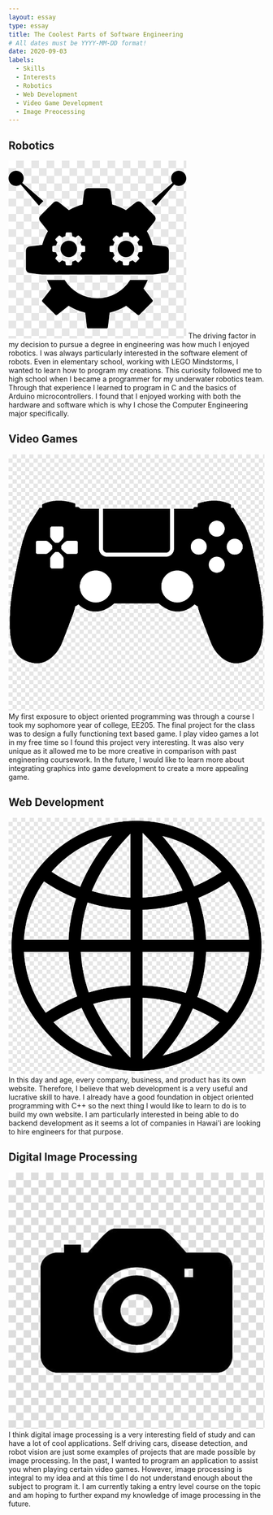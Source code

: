 ```yaml
---
layout: essay
type: essay
title: The Coolest Parts of Software Engineering 
# All dates must be YYYY-MM-DD format!
date: 2020-09-03
labels:
  - Skills
  - Interests
  - Robotics
  - Web Development 
  - Video Game Development 
  - Image Preocessing 
---
```


## Robotics

<img class="ui tiny left floated image" src="../images/robotics.png">
The driving factor in my decision to pursue a degree in engineering was how much I enjoyed robotics. I was always particularly interested in the software element of robots. Even in elementary school, working with LEGO Mindstorms, I wanted to learn how to program my creations. This curiosity followed me to high school when I became a programmer for my underwater robotics team. Through that experience I learned to program in C and the basics of Arduino microcontrollers. I found that I enjoyed working with both the hardware and software which is why I chose the Computer Engineering major specifically. 

## Video Games

<img class="ui tiny left circular floated image" src="../images/controller.png">
My first exposure to object oriented programming was through a course I took my sophomore year of college, EE205. The final project for the class was to design a fully functioning text based game. I play video games a lot in my free time so I found this project very interesting. It was also very unique as it allowed me to be more creative in comparison with past engineering coursework.  In the future, I would like to learn more about integrating graphics into game development to create a more appealing game.

## Web Development

<img class="ui tiny left circular floated image" src="../images/webdev.png">
In this day and age, every company, business, and product has its own website. Therefore, I believe that web development is a very useful and lucrative skill to have. I already have a good foundation in object oriented programming with C++ so the next thing I would like to learn to do is to build my own website. I am particularly interested in being able to do backend development as it seems a lot of companies in Hawai'i are looking to hire engineers for that purpose. 

## Digital Image Processing

<img class="ui tiny left circular floated image" src="../images/camera.jpg">
I think digital image processing is a very interesting field of study and can have a lot of cool applications. Self driving cars, disease detection, and robot vision are just some examples of projects that are made possible by image processing. In the past, I wanted to program an application to assist you when playing certain video games. However, image processing is integral to my idea and at this time I do not understand enough about the subject to program it. I am currently taking a entry level course on the topic and am hoping to further expand my knowledge of image processing in the future.
